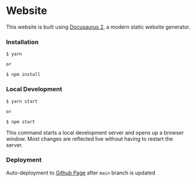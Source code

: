 # Website

This website is built using [Docusaurus 2](https://docusaurus.io/), a modern static website generator.

### Installation

```
$ yarn

or

$ npm install
```

### Local Development

```
$ yarn start

or

$ npm start
```

This command starts a local development server and opens up a browser window. Most changes are reflected live without having to restart the server.

### Deployment
Auto-deployment to [Github Page](https://payment-orchestration.github.io/document) after `main` branch is updated
